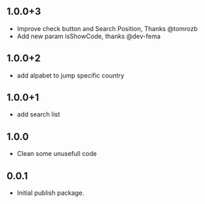## 1.0.0+3

- Improve check button and Search Position, Thanks @tomrozb
- Add new param isShowCode, thanks @dev-fema 

## 1.0.0+2

- add alpabet to jump specific country

## 1.0.0+1

- add search list

## 1.0.0

- Clean some unusefull code

## 0.0.1

- Initial publish package.




